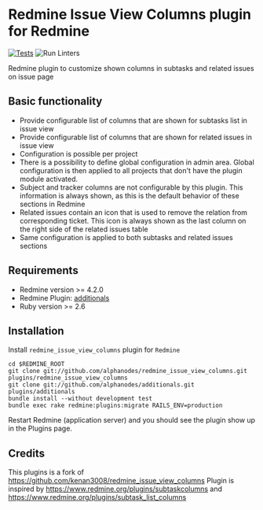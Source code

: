 Redmine Issue View Columns plugin for Redmine
=============================================

[![Tests](https://github.com/AlphaNodes/redmine_issue_view_columns/workflows/Tests/badge.svg)](https://github.com/AlphaNodes/redmine_issue_view_columns/actions?query=workflow%3A"Run+Tests) ![Run Linters](https://github.com/AlphaNodes/redmine_issue_view_columns/workflows/Run%20Linters/badge.svg)

Redmine plugin to customize shown columns in subtasks and related issues on issue page

Basic functionality
-------------------

* Provide configurable list of columns that are shown for subtasks list in issue view
* Provide configurable list of columns that are shown for related issues in issue view
* Configuration is possible per project
* There is a possibility to define global configuration in admin area. Global configuration is then applied to all projects that don't have the plugin module activated.
* Subject and tracker columns are not configurable by this plugin. This information is always shown, as this is the default behavior of these sections in Redmine
* Related issues contain an icon that is used to remove the relation from corresponding ticket. This icon is always shown as the last column on the right side of the related issues table
* Same configuration is applied to both subtasks and related issues sections

Requirements
------------

* Redmine version >= 4.2.0
* Redmine Plugin: [additionals](https://github.com/alphanodes/additionals)
* Ruby version >= 2.6

Installation
------------

Install ``redmine_issue_view_columns`` plugin for `Redmine`

    cd $REDMINE_ROOT
    git clone git://github.com/alphanodes/redmine_issue_view_columns.git plugins/redmine_issue_view_columns
    git clone git://github.com/alphanodes/additionals.git plugins/additionals
    bundle install --without development test
    bundle exec rake redmine:plugins:migrate RAILS_ENV=production

Restart Redmine (application server) and you should see the plugin show up in the Plugins page.

Credits
-------

This plugins is a fork of <https://github.com/kenan3008/redmine_issue_view_columns>
Plugin is inspired by <https://www.redmine.org/plugins/subtaskcolumns> and <https://www.redmine.org/plugins/subtask_list_columns>
